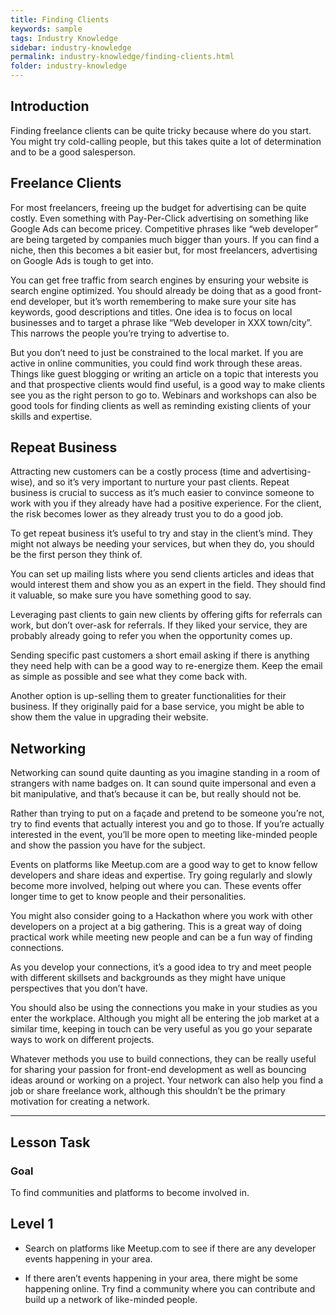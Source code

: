 ```yaml
---
title: Finding Clients
keywords: sample
tags: Industry Knowledge
sidebar: industry-knowledge
permalink: industry-knowledge/finding-clients.html
folder: industry-knowledge
---
```


## Introduction

Finding freelance clients can be quite tricky because where do you start. You might try cold-calling people, but this takes quite a lot of determination and to be a good salesperson.

## Freelance Clients

For most freelancers, freeing up the budget for advertising can be quite costly. Even something with Pay-Per-Click advertising on something like Google Ads can become pricey. Competitive phrases like “web developer” are being targeted by companies much bigger than yours. If you can find a niche, then this becomes a bit easier but, for most freelancers, advertising on Google Ads is tough to get into.

You can get free traffic from search engines by ensuring your website is search engine optimized. You should already be doing that as a good front-end developer, but it’s worth remembering to make sure your site has keywords, good descriptions and titles. One idea is to focus on local businesses and to target a phrase like “Web developer in XXX town/city”. This narrows the people you’re trying to advertise to.

But you don’t need to just be constrained to the local market. If you are active in online communities, you could find work through these areas. Things like guest blogging or writing an article on a topic that interests you and that prospective clients would find useful, is a good way to make clients see you as the right person to go to. Webinars and workshops can also be good tools for finding clients as well as reminding existing clients of your skills and expertise.

## Repeat Business

Attracting new customers can be a costly process (time and advertising-wise), and so it’s very important to nurture your past clients. Repeat business is crucial to success as it’s much easier to convince someone to work with you if they already have had a positive experience. For the client, the risk becomes lower as they already trust you to do a good job.

To get repeat business it’s useful to try and stay in the client’s mind. They might not always be needing your services, but when they do, you should be the first person they think of.

You can set up mailing lists where you send clients articles and ideas that would interest them and show you as an expert in the field. They should find it valuable, so make sure you have something good to say.

Leveraging past clients to gain new clients by offering gifts for referrals can work, but don’t over-ask for referrals. If they liked your service, they are probably already going to refer you when the opportunity comes up.

Sending specific past customers a short email asking if there is anything they need help with can be a good way to re-energize them. Keep the email as simple as possible and see what they come back with.

Another option is up-selling them to greater functionalities for their business. If they originally paid for a base service, you might be able to show them the value in upgrading their website.

## Networking

Networking can sound quite daunting as you imagine standing in a room of strangers with name badges on. It can sound quite impersonal and even a bit manipulative, and that’s because it can be, but really should not be.

Rather than trying to put on a façade and pretend to be someone you’re not, try to find events that actually interest you and go to those. If you’re actually interested in the event, you’ll be more open to meeting like-minded people and show the passion you have for the subject.

Events on platforms like Meetup.com are a good way to get to know fellow developers and share ideas and expertise. Try going regularly and slowly become more involved, helping out where you can. These events offer longer time to get to know people and their personalities.

You might also consider going to a Hackathon where you work with other developers on a project at a big gathering. This is a great way of doing practical work while meeting new people and can be a fun way of finding connections.

As you develop your connections, it’s a good idea to try and meet people with different skillsets and backgrounds as they might have unique perspectives that you don’t have.

You should also be using the connections you make in your studies as you enter the workplace. Although you might all be entering the job market at a similar time, keeping in touch can be very useful as you go your separate ways to work on different projects.

Whatever methods you use to build connections, they can be really useful for sharing your passion for front-end development as well as bouncing ideas around or working on a project. Your network can also help you find a job or share freelance work, although this shouldn’t be the primary motivation for creating a network.

<hr>

## Lesson Task

### Goal

To find communities and platforms to become involved in.

## Level 1

- Search on platforms like Meetup.com to see if there are any developer events happening in your area.

- If there aren’t events happening in your area, there might be some happening online. Try find a community where you can contribute and build up a network of like-minded people.
